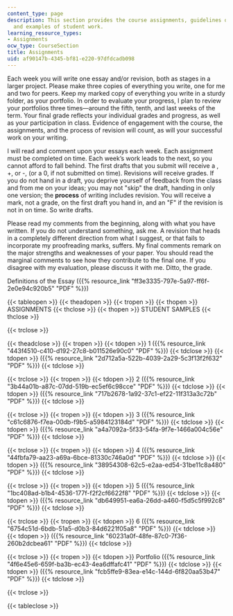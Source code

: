 ```yaml
---
content_type: page
description: This section provides the course assignments, guidelines on writing,
  and examples of student work.
learning_resource_types:
- Assignments
ocw_type: CourseSection
title: Assignments
uid: af90147b-4345-bf81-e220-97dfdcadb098
---
```


Each week you will write one essay and/or revision, both as stages in a larger project. Please make three copies of everything you write, one for me and two for peers. Keep my marked copy of everything you write in a sturdy folder, as your portfolio. In order to evaluate your progress, I plan to review your portfolios three times—around the fifth, tenth, and last weeks of the term. Your final grade reflects your individual grades and progress, as well as your participation in class. Evidence of engagement with the course, the assignments, and the process of revision will count, as will your successful work on your writing.

I will read and comment upon your essays each week. Each assignment must be completed on time. Each week’s work leads to the next, so you cannot afford to fall behind. The first drafts that you submit will receive a , +, or -, (or a 0, if not submitted on time). Revisions will receive grades. If you do not hand in a draft, you deprive yourself of feedback from the class and from me on your ideas; you may not "skip" the draft, handing in only one version; the **process** of writing includes revision. You will receive a mark, not a grade, on the first draft you hand in, and an "F" if the revision is not in on time. So write drafts.

Please read my comments from the beginning, along with what you have written. If you do not understand something, ask me. A revision that heads in a completely different direction from what I suggest, or that fails to incorporate my proofreading marks, suffers. My final comments remark on the major strengths and weaknesses of your paper. You should read the marginal comments to see how they contribute to the final one. If you disagree with my evaluation, please discuss it with me. Ditto, the grade.

Definitions of the Essay ({{% resource_link "ff3e3335-797e-5a97-ff6f-2e0e94c920b5" "PDF" %}})

{{< tableopen >}}
{{< theadopen >}}
{{< tropen >}}
{{< thopen >}}
ASSIGNMENTS
{{< thclose >}}
{{< thopen >}}
STUDENT SAMPLES
{{< thclose >}}

{{< trclose >}}

{{< theadclose >}}
{{< tropen >}}
{{< tdopen >}}
1 ({{% resource_link "443f4510-c410-d192-27c8-b011526e90c0" "PDF" %}})
{{< tdclose >}}
{{< tdopen >}}
({{% resource_link "2d712a5a-522b-4039-2a29-5c3f13f2f632" "PDF" %}})
{{< tdclose >}}

{{< trclose >}}
{{< tropen >}}
{{< tdopen >}}
2 ({{% resource_link "3b44a01b-a87c-07dd-519b-ec5ef6c98cce" "PDF" %}})
{{< tdclose >}}
{{< tdopen >}}
({{% resource_link "717b2678-1a92-37c1-ef22-11f313a3c72b" "PDF" %}})
{{< tdclose >}}

{{< trclose >}}
{{< tropen >}}
{{< tdopen >}}
3 ({{% resource_link "c61c6876-f7ea-00db-f9b5-a5984123184d" "PDF" %}})
{{< tdclose >}}
{{< tdopen >}}
({{% resource_link "a4a7092a-5f33-54fa-9f7e-1466a004c56e" "PDF" %}})
{{< tdclose >}}

{{< trclose >}}
{{< tropen >}}
{{< tdopen >}}
4 ({{% resource_link "44fbfa79-aa23-a69a-6bce-81330c746a0d" "PDF" %}})
{{< tdclose >}}
{{< tdopen >}}
({{% resource_link "38954308-62c5-e2aa-ed54-31be11c8a480" "PDF" %}})
{{< tdclose >}}

{{< trclose >}}
{{< tropen >}}
{{< tdopen >}}
5 ({{% resource_link "1bc408ad-b1b4-4536-177f-f2f2cf6622f8" "PDF" %}})
{{< tdclose >}}
{{< tdopen >}}
({{% resource_link "db649951-ea6a-26dd-a460-f5d5c5f992c8" "PDF" %}})
{{< tdclose >}}

{{< trclose >}}
{{< tropen >}}
{{< tdopen >}}
6 ({{% resource_link "6754c51d-6bdb-51a5-d0b3-84d6221f05a8" "PDF" %}})
{{< tdclose >}}
{{< tdopen >}}
({{% resource_link "60231a0f-48fe-87c0-7f36-260b2dcbea61" "PDF" %}})
{{< tdclose >}}

{{< trclose >}}
{{< tropen >}}
{{< tdopen >}}
Portfolio ({{% resource_link "4f6e45e6-659f-ba3b-ec43-4ea6dffafc41" "PDF" %}})
{{< tdclose >}}
{{< tdopen >}}
({{% resource_link "fcb5ffe9-83ea-e14c-144d-6f820aa53b47" "PDF" %}})
{{< tdclose >}}

{{< trclose >}}

{{< tableclose >}}